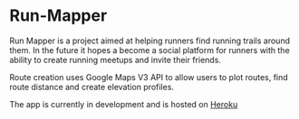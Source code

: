Run-Mapper
=========================

Run Mapper is a project aimed at helping runners find running trails around them. In the future it hopes a become a social platform for runners with the ability to create running meetups and invite their friends.

Route creation uses Google Maps V3 API to allow users to plot routes, find route distance and create elevation profiles.

The app is currently in development and is hosted on [Heroku](http://runmapper.herokuapp.com)
